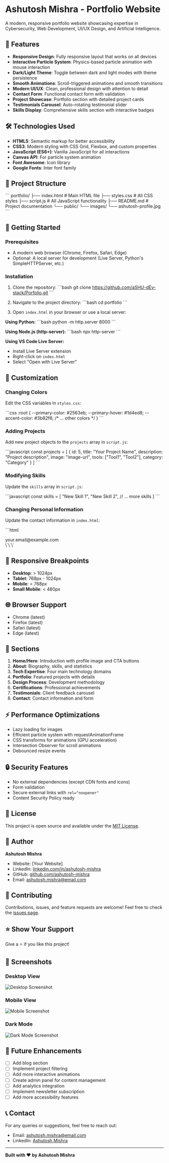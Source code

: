 # Ashutosh Mishra - Portfolio Website

A modern, responsive portfolio website showcasing expertise in Cybersecurity, Web Development, UI/UX Design, and Artificial Intelligence.

## 🌟 Features

- **Responsive Design**: Fully responsive layout that works on all devices
- **Interactive Particle System**: Physics-based particle animation with mouse interaction
- **Dark/Light Theme**: Toggle between dark and light modes with theme persistence
- **Smooth Animations**: Scroll-triggered animations and smooth transitions
- **Modern UI/UX**: Clean, professional design with attention to detail
- **Contact Form**: Functional contact form with validation
- **Project Showcase**: Portfolio section with detailed project cards
- **Testimonials Carousel**: Auto-rotating testimonial slider
- **Skills Display**: Comprehensive skills section with interactive badges

## 🛠️ Technologies Used

- **HTML5**: Semantic markup for better accessibility
- **CSS3**: Modern styling with CSS Grid, Flexbox, and custom properties
- **JavaScript (ES6+)**: Vanilla JavaScript for all interactions
- **Canvas API**: For particle system animation
- **Font Awesome**: Icon library
- **Google Fonts**: Inter font family

## 📁 Project Structure

\`\`\`
portfolio/
├── index.html          # Main HTML file
├── styles.css          # All CSS styles
├── script.js           # All JavaScript functionality
├── README.md           # Project documentation
└── public/
    └── images/
        └── ashutosh-profile.jpg
\`\`\`

## 🚀 Getting Started

### Prerequisites

- A modern web browser (Chrome, Firefox, Safari, Edge)
- Optional: A local server for development (Live Server, Python's SimpleHTTPServer, etc.)

### Installation

1. Clone the repository:
\`\`\`bash
git clone https://github.com/aSHU-dEv-stack/Porfolio.git
\`\`\`

2. Navigate to the project directory:
\`\`\`bash
cd portfolio
\`\`\`

3. Open `index.html` in your browser or use a local server:

**Using Python:**
\`\`\`bash
python -m http.server 8000
\`\`\`

**Using Node.js (http-server):**
\`\`\`bash
npx http-server
\`\`\`

**Using VS Code Live Server:**
- Install Live Server extension
- Right-click on `index.html`
- Select "Open with Live Server"

## 🎨 Customization

### Changing Colors

Edit the CSS variables in `styles.css`:

\`\`\`css
:root {
  --primary-color: #2563eb;
  --primary-hover: #1d4ed8;
  --accent-color: #3b82f6;
  /* ... other colors */
}
\`\`\`

### Adding Projects

Add new project objects to the `projects` array in `script.js`:

\`\`\`javascript
const projects = [
  {
    id: 5,
    title: "Your Project Name",
    description: "Project description",
    image: "image-url",
    tools: ["Tool1", "Tool2"],
    category: "Category"
  }
]
\`\`\`

### Modifying Skills

Update the `skills` array in `script.js`:

\`\`\`javascript
const skills = [
  "New Skill 1",
  "New Skill 2",
  // ... more skills
]
\`\`\`

### Changing Personal Information

Update the contact information in `index.html`:

\`\`\`html
<div class="contact-link">
  <i class="fas fa-envelope"></i>
  <span>your.email@example.com</span>
</div>
\`\`\`

## 📱 Responsive Breakpoints

- **Desktop**: > 1024px
- **Tablet**: 768px - 1024px
- **Mobile**: < 768px
- **Small Mobile**: < 480px

## 🌐 Browser Support

- Chrome (latest)
- Firefox (latest)
- Safari (latest)
- Edge (latest)

## 📄 Sections

1. **Home/Hero**: Introduction with profile image and CTA buttons
2. **About**: Biography, skills, and statistics
3. **Tech Expertise**: Four main technology domains
4. **Portfolio**: Featured projects with details
5. **Design Process**: Development methodology
6. **Certifications**: Professional achievements
7. **Testimonials**: Client feedback carousel
8. **Contact**: Contact information and form

## ⚡ Performance Optimizations

- Lazy loading for images
- Efficient particle system with requestAnimationFrame
- CSS transforms for animations (GPU acceleration)
- Intersection Observer for scroll animations
- Debounced resize events

## 🔒 Security Features

- No external dependencies (except CDN fonts and icons)
- Form validation
- Secure external links with `rel="noopener"`
- Content Security Policy ready

## 📝 License

This project is open source and available under the [MIT License](LICENSE).

## 👤 Author

**Ashutosh Mishra**

- Website: [Your Website]
- LinkedIn: [linkedin.com/in/ashutosh-mishra](https://linkedin.com/in/ashutosh-mishra)
- GitHub: [github.com/ashutosh-mishra](https://github.com/ashutosh-mishra)
- Email: ashutosh.mishra@email.com

## 🤝 Contributing

Contributions, issues, and feature requests are welcome! Feel free to check the [issues page](https://github.com/ashutosh-mishra/portfolio/issues).

## ⭐ Show Your Support

Give a ⭐️ if you like this project!

## 📸 Screenshots

### Desktop View
![Desktop Screenshot](screenshots/desktop.png)

### Mobile View
![Mobile Screenshot](screenshots/mobile.png)

### Dark Mode
![Dark Mode Screenshot](screenshots/dark-mode.png)

## 🎯 Future Enhancements

- [ ] Add blog section
- [ ] Implement project filtering
- [ ] Add more interactive animations
- [ ] Create admin panel for content management
- [ ] Add analytics integration
- [ ] Implement newsletter subscription
- [ ] Add more accessibility features

## 📞 Contact

For any queries or suggestions, feel free to reach out:

- Email: ashutosh.mishra@email.com
- LinkedIn: [Ashutosh Mishra](https://linkedin.com/in/ashutosh-mishra)

---

**Built with ❤️ by Ashutosh Mishra**
